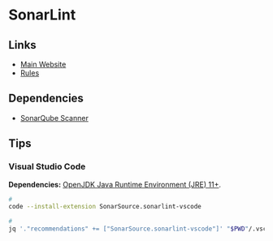 # SonarLint

## Links

- [Main Website](https://sonarlint.org/)
- [Rules](https://rules.sonarsource.com)

## Dependencies

- [SonarQube Scanner](/sonarsource/sonarqube-scanner.md)

## Tips

### Visual Studio Code

**Dependencies:** [OpenJDK Java Runtime Environment (JRE) 11+](/openjdk/jre.md).

```sh
#
code --install-extension SonarSource.sonarlint-vscode

#
jq '."recommendations" += ["SonarSource.sonarlint-vscode"]' "$PWD"/.vscode/extensions.json | sponge "$PWD"/.vscode/extensions.json
```
